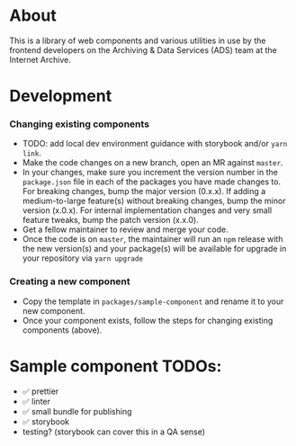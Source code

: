 # About

This is a library of web components and various utilities in use by the frontend developers
on the Archiving & Data Services (ADS) team at the Internet Archive.

# Development

### Changing existing components

- TODO: add local dev environment guidance with storybook and/or `yarn link`.
- Make the code changes on a new branch, open an MR against `master`.
- In your changes, make sure you increment the version number in the `package.json` file
  in each of the packages you have made changes to. For breaking changes,
  bump the major version (0.x.x). If adding a medium-to-large feature(s) without breaking
  changes, bump the minor version (x.0.x). For internal implementation changes and
  very small feature tweaks, bump the patch version (x.x.0).
- Get a fellow maintainer to review and merge your code.
- Once the code is on `master`, the maintainer will run an `npm` release with the new version(s)
  and your package(s) will be available for upgrade in your repository via `yarn upgrade`

### Creating a new component

- Copy the template in `packages/sample-component` and rename it to your new component.
- Once your component exists, follow the steps for changing existing components (above).

# Sample component TODOs:

- ✅ prettier
- ✅ linter
- ✅ small bundle for publishing
- ✅ storybook
- testing? (storybook can cover this in a QA sense)
